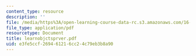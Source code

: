 ```yaml
---
content_type: resource
description: ''
file: /media/https%3A/open-learning-course-data-rc.s3.amazonaws.com/16-01-unified-engineering-i-ii-iii-iv-fall-2005-spring-2006/e3fe5ccf269461216cc24c79eb3b8a90_learnobjctsprver.pdf
file_type: application/pdf
resourcetype: Document
title: learnobjctsprver.pdf
uid: e3fe5ccf-2694-6121-6cc2-4c79eb3b8a90
---
```

